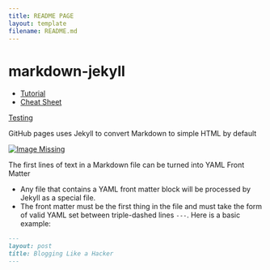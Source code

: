 ```yaml
---
title: README PAGE
layout: template
filename: README.md
---
```


# markdown-jekyll


- [Tutorial](https://www.youtube.com/watch?v=VDOyjwWPKs4&ab_channel=CameronMcKenzie)
- [Cheat Sheet](https://github.com/adam-p/markdown-here/wiki/Markdown-Cheatsheet)


[Testing](testing.md)

GitHub pages uses Jekyll to convert Markdown to simple HTML by default

[![Image Missing](http://img.youtube.com/vi/VDOyjwWPKs4/0.jpg)](http://www.youtube.com/watch?v=VDOyjwWPKs4)



The first lines of text in a Markdown file can be turned into YAML Front Matter
- Any file that contains a YAML front matter block will be processed by Jekyll as a special file.
- The front matter must be the first thing in the file and must take the form of valid YAML set between triple-dashed lines ```---```. Here is a basic example:

```markdown
---
layout: post
title: Blogging Like a Hacker
---
```
